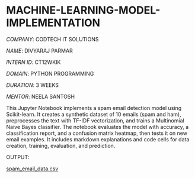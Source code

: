 # MACHINE-LEARNING-MODEL-IMPLEMENTATION

*COMPANY*: CODTECH IT SOLUTIONS

*NAME*: DIVYARAJ PARMAR

*INTERN ID*: CT12WKIK

*DOMAIN*: PYTHON PROGRAMMING

*DURATION*: 3 WEEKS

*MENTOR*: NEELA SANTOSH

This Jupyter Notebook implements a spam email detection model using Scikit-learn. It creates a synthetic dataset of 10 emails (spam and ham), preprocesses the text with TF-IDF vectorization, and trains a Multinomial Naive Bayes classifier. The notebook evaluates the model with accuracy, a classification report, and a confusion matrix heatmap, then tests it on new email examples. It includes markdown explanations and code cells for data creation, training, evaluation, and prediction.

OUTPUT:

[spam_email_data.csv](https://github.com/user-attachments/files/19565123/spam_email_data.csv)
